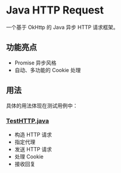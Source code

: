 # Java HTTP Request

一个基于 OkHttp 的 Java 异步 HTTP 请求框架。

## 功能亮点

* Promise 异步风格
* 自动、多功能的 Cookie 处理

## 用法

具体的用法体现在测试用例中：

### [TestHTTP.java](./src/test/java/TestHTTP.java)

* 构造 HTTP 请求
* 指定代理
* 发送 HTTP 请求
* 处理 Cookie
* 接收回复